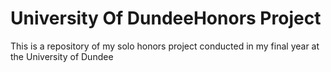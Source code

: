 # University Of DundeeHonors Project
This is a repository of my solo honors project conducted in my final year at the University of Dundee
